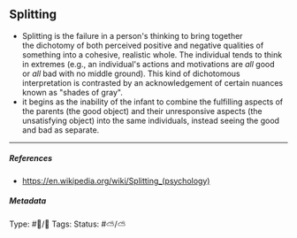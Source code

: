 ## Splitting  # 

- Splitting is the failure in a person's thinking to bring together the dichotomy of both perceived positive and negative qualities of something into a cohesive, realistic whole. The individual tends to think in extremes (e.g., an individual's actions and motivations are _all_ good or _all_ bad with no middle ground). This kind of dichotomous interpretation is contrasted by an acknowledgement of certain nuances known as "shades of gray".
- it begins as the inability of the infant to combine the fulfilling aspects of the parents (the good object) and their unresponsive aspects (the unsatisfying object) into the same individuals, instead seeing the good and bad as separate.

___

##### References

- https://en.wikipedia.org/wiki/Splitting_(psychology)

##### Metadata

Type: #🔵/🔵 
Tags:
Status: #⛅️/⛅️
